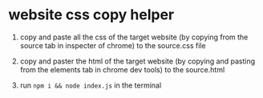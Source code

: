 # website css copy helper

1. copy and paste all the css of the target website (by copying from the source tab in inspecter of chrome) to the source.css file
2. copy and paster the html of the target website (by copying and pasting from the elements tab in chrome dev tools) to the source.html

3. run `npm i && node index.js` in the terminal
